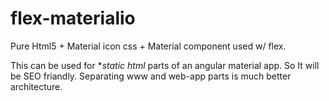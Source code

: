 # flex-materialio

Pure Html5 + Material icon css + Material component used w/ flex. 

This can be used for **static html* parts of an angular material app. So It will be SEO friandly. Separating www and web-app parts is much better architecture.